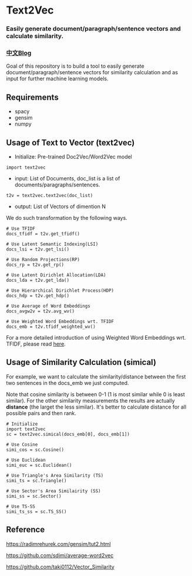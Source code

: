 # Text2Vec 
### Easily generate document/paragraph/sentence vectors and calculate similarity. 

### [中文Blog](http://www.crownpku.com/2018/03/30/Text2Vec-%E7%AE%80%E5%8D%95%E7%9A%84%E6%96%87%E6%9C%AC%E5%90%91%E9%87%8F%E5%8C%96%E5%B7%A5%E5%85%B7.html)

Goal of this repository is to build a tool to easily generate document/paragraph/sentence vectors for similarity calculation and as input for further machine learning models.

## Requirements
* spacy
* gensim
* numpy

## Usage of Text to Vector (text2vec)

* Initialize: Pre-trained Doc2Vec/Word2Vec model
```
import text2vec
```

* input: List of Documents, doc_list is a list of documents/paragraphs/sentences.
```
t2v = text2vec.text2vec(doc_list)
```

* output: List of Vectors of dimention N

We do such transformation by the following ways. 

```
# Use TFIDF
docs_tfidf = t2v.get_tfidf()

# Use Latent Semantic Indexing(LSI)
docs_lsi = t2v.get_lsi()

# Use Random Projections(RP)
docs_rp = t2v.get_rp()

# Use Latent Dirichlet Allocation(LDA)
docs_lda = t2v.get_lda()

# Use Hierarchical Dirichlet Process(HDP)
docs_hdp = t2v.get_hdp()

# Use Average of Word Embeddings
docs_avgw2v = t2v.avg_wv()

# Use Weighted Word Embeddings wrt. TFIDF
docs_emb = t2v.tfidf_weighted_wv()
```

For a more detailed introduction of using Weighted Word Embeddings wrt. TFIDF, please read [here](https://github.com/crownpku/text2vec/blob/master/wv_wrt_tfidf.md).


## Usage of Similarity Calculation (simical)

For example, we want to calculate the similarity/distance between the first two sentences in the docs_emb we just computed.

Note that cosine similarity is between 0-1 (1 is most similar while 0 is least similar).
For the other similarity measurements the results are actually **distance** (the larget the less similar). It's better to calculate distance for all possible pairs and then rank.

```
# Initialize
import text2vec
sc = text2vec.simical(docs_emb[0], docs_emb[1])

# Use Cosine
simi_cos = sc.Cosine()

# Use Euclidean
simi_euc = sc.Euclidean()

# Use Triangle's Area Similarity (TS)
simi_ts = sc.Triangle()

# Use Sector's Area Similairity (SS)
simi_ss = sc.Sector()

# Use TS-SS
simi_ts_ss = sc.TS_SS()
```

## Reference

https://radimrehurek.com/gensim/tut2.html

https://github.com/sdimi/average-word2vec

https://github.com/taki0112/Vector_Similarity



